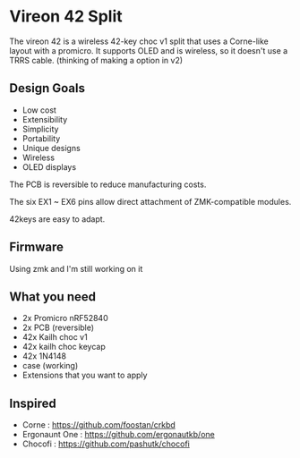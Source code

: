 # Vireon 42 Split

The vireon 42 is a wireless 42-key choc v1 split that uses a Corne-like layout with a promicro.
It supports OLED and is wireless, so it doesn't use a TRRS cable. (thinking of making a option in v2)

## Design Goals

- Low cost
- Extensibility
- Simplicity
- Portability
- Unique designs
- Wireless
- OLED displays

The PCB is reversible to reduce manufacturing costs. 

The six EX1 ~ EX6 pins allow direct attachment of ZMK-compatible modules.

42keys are easy to adapt.

## Firmware

Using zmk and I'm still working on it

## What you need
- 2x Promicro nRF52840
- 2x PCB (reversible)
- 42x Kailh choc v1
- 42x kailh choc keycap
- 42x 1N4148
- case (working)
- Extensions that you want to apply

## Inspired

- Corne : https://github.com/foostan/crkbd 
- Ergonaunt One : https://github.com/ergonautkb/one
- Chocofi : https://github.com/pashutk/chocofi
